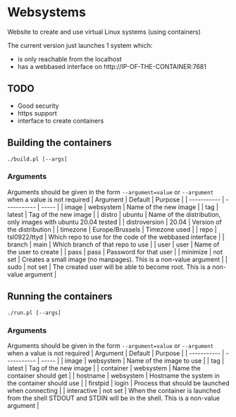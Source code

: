 # Websystems
Website to create and use virtual Linux systems (using containers)

The current version just launches 1 system which:
- is only reachable from the localhost
- has a webbased interface on http://IP-OF-THE-CONTAINER:7681

## TODO
- Good security
- https support
- interface to create containers

## Building the containers
`./build.pl [--args]`
### Arguments
Arguments should be given in the form `--argument=value` or `--argument` when a value is not required
| Argument | Default | Purpose |
| ----------- | ----------- | ----- |
| image | websystem | Name of the new image |
| tag | latest | Tag of the new image |
| distro | ubuntu | Name of the distribution, only images with ubuntu 20.04 tested |
| distroversion | 20.04 | Version of the distribution |
| timezone | Europe/Brussels | Timezone used |
| repo | tsl0922/ttyd | Which repo to use for the code of the webbased interface |
| branch | main | Which branch of that repo to use |
| user | user | Name of the user to create |
| pass | pass | Password for that user |
| minimize | not set | Creates a small image (no manpages). This is a non-value argument |
| sudo | not set | The created user will be able to become root. This is a non-value argument |

## Running the containers
`./run.pl [--args]`
### Arguments
Arguments should be given in the form `--argument=value` or `--argument` when a value is not required
| Argument | Default | Purpose |
| ----------- | ----------- | ----- |
| image | websystem | Name of the image to use |
| tag | latest | Tag of the new image |
| container | websystem | Name the container should get |
| hostname | websystem | Hostname the system in the container should use |
| firstpid | login | Process that should be launched when connecting |
| interactive | not set | When the container is launched from the shell STDOUT and STDIN will be in the shell. This is a non-value argument |
